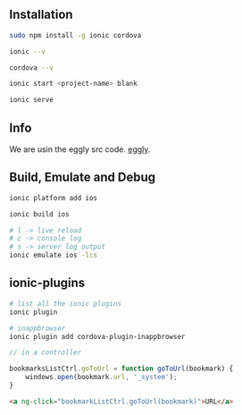 ## Installation

```bash
sudo npm install -g ionic cordova
```

```bash
ionic --v
```

```bash
cordova --v
```

```bash
ionic start <project-name> blank
```

```bash
ionic serve
```

## Info

We are usin the eggly src code. [eggly](https://github.com/eggheadio/egghead-angularjs-from-scratch-getting-started).

## Build, Emulate and Debug

```bash
ionic platform add ios
```

```bash
ionic build ios
```

```bash
# l -> live reload
# c -> console log
# s -> server log output
ionic emulate ios -lcs
```

## ionic-plugins

```bash
# list all the ionic plugins
ionic plugin
```

```bash
# inappbrowser
ionic plugin add cordova-plugin-inappbrowser
```

```javascript
// in a controller

bookmarksListCtrl.goToUrl = function goToUrl(bookmark) {
    windows.open(bookmark.url, '_system');
}
```

```html
<a ng-click="bookmarkListCtrl.goToUrl(bookmark)">URL</a>
```